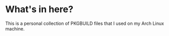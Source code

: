 # What's in here?

This is a personal collection of PKGBUILD files that I used on my Arch Linux
machine.
